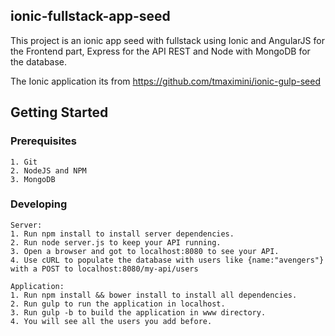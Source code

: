 ## ionic-fullstack-app-seed

This project is an ionic app seed with fullstack using Ionic and AngularJS for the Frontend part, Express for the API REST and Node with MongoDB for the database.

The Ionic application its from https://github.com/tmaximini/ionic-gulp-seed
## Getting Started

### Prerequisites

	1. Git
  	2. NodeJS and NPM
  	3. MongoDB

### Developing

	Server:
    1. Run npm install to install server dependencies.
    2. Run node server.js to keep your API running.
    3. Open a browser and got to localhost:8080 to see your API.
    4. Use cURL to populate the database with users like {name:"avengers"} with a POST to localhost:8080/my-api/users

	Application:
    1. Run npm install && bower install to install all dependencies.
    2. Run gulp to run the application in localhost.
    3. Run gulp -b to build the application in www directory.
    4. You will see all the users you add before.
